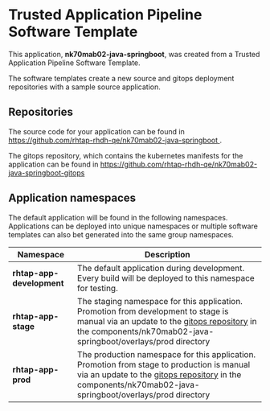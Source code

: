 # Trusted Application Pipeline Software Template

This application, **nk70mab02-java-springboot**, was created from a Trusted Application Pipeline Software Template.

The software templates create a new source and gitops deployment repositories with a sample source application. 

## Repositories

The source code for your application can be found in [https://github.com/rhtap-rhdh-qe/nk70mab02-java-springboot ](https://github.com/rhtap-rhdh-qe/nk70mab02-java-springboot ).
 
The gitops repository, which contains the kubernetes manifests for the application can be found in 
[https://github.com/rhtap-rhdh-qe/nk70mab02-java-springboot-gitops ](https://github.com/rhtap-rhdh-qe/nk70mab02-java-springboot-gitops ) 

## Application namespaces 

The default application will be found in the following namespaces. Applications can be deployed into unique namespaces or multiple software templates can also bet generated into the same group namespaces.  

|  Namespace   |  Description   |  
| -------- | -------- |   
| **rhtap-app-development** | The default application during development. Every build will be deployed to this namespace for testing. | 
| **rhtap-app-stage** | The staging namespace for this application. Promotion from development to stage is manual via an update to the [gitops repository](https://github.com/rhtap-rhdh-qe/nk70mab02-java-springboot-gitops ) in the components/nk70mab02-java-springboot/overlays/prod directory |  
| **rhtap-app-prod** | The production namespace for this application. Promotion from stage to production is manual via an update to the [gitops repository](https://github.com/rhtap-rhdh-qe/nk70mab02-java-springboot-gitops ) in the components/nk70mab02-java-springboot/overlays/prod directory | 
